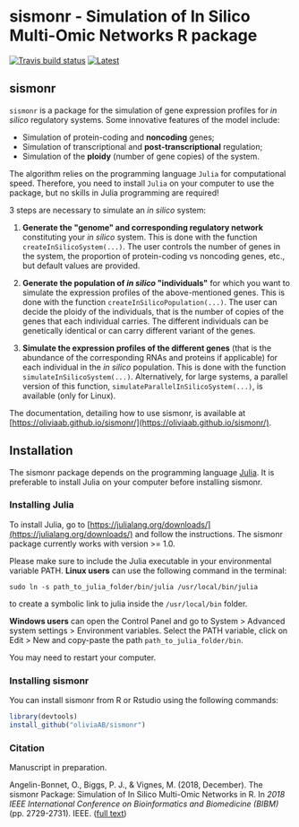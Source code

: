 # sismonr - Simulation of In Silico Multi-Omic Networks R package

[![Travis build status](https://travis-ci.org/oliviaAB/sismonr.svg?branch=master)](https://travis-ci.org/oliviaAB/sismonr)  [![Latest](https://img.shields.io/badge/Documentation-latest-blue.svg)](https://oliviaab.github.io/sismonr/)
## sismonr

`sismonr` is a package for the simulation of gene expression profiles for *in silico* regulatory systems. Some innovative features of the model include:
- Simulation of protein-coding and **noncoding** genes;
- Simulation of transcriptional and **post-transcriptional** regulation;
- Simulation of the **ploidy** (number of gene copies) of the system.

The algorithm relies on the programming language `Julia` for computational speed. Therefore, you need to install `Julia` on your computer to use the package, but no skills in Julia programming are required!

3 steps are necessary to simulate an *in silico* system:
1. **Generate the "genome" and corresponding regulatory network** constituting your *in silico* system. This is done with the function `createInSilicoSystem(...)`. The user controls the number of genes in the system, the proportion of protein-coding vs noncoding genes, etc., but default values are provided.

2. **Generate the population of *in silico* "individuals"** for which you want to simulate the expression profiles of the above-mentioned genes. This is done with the function `createInSilicoPopulation(...)`. The user can decide the ploidy of the individuals, that is the number of copies of the genes that each individual carries. The different individuals can be genetically identical or can carry different variant of the genes. 

3. **Simulate the expression profiles of the different genes** (that is the abundance of the corresponding RNAs and proteins if applicable) for each individual in the *in silico* population. This is done with the function `simulateInSilicoSystem(...)`. Alternatively, for large systems, a parallel version of this function, `simulateParallelInSilicoSystem(...)`, is available (only for Linux).

The documentation, detailing how to use sismonr, is available at [https://oliviaab.github.io/sismonr/](https://oliviaab.github.io/sismonr/).

## Installation
The sismonr package depends on the programming language [Julia](https://julialang.org/). It is preferable to install Julia on your computer before installing sismonr.

### Installing Julia
To install Julia, go to [https://julialang.org/downloads/](https://julialang.org/downloads/) and follow the instructions. The sismonr package currently works with version >= 1.0.

Please make sure to include the Julia executable in your environmental variable PATH. **Linux users** can use the following command in the terminal:
```
sudo ln -s path_to_julia_folder/bin/julia /usr/local/bin/julia
```
to create a symbolic link to julia inside the `/usr/local/bin` folder.

**Windows users** can open the Control Panel and go to System > Advanced system settings > Environment variables. Select the PATH variable, click on Edit > New and copy-paste the path `path_to_julia_folder/bin`.

You may need to restart your computer.

### Installing sismonr

You can install sismonr from R or Rstudio using the following commands:
```r
library(devtools)
install_github("oliviaAB/sismonr")
```

### Citation

Manuscript in preparation.

Angelin-Bonnet, O., Biggs, P. J., & Vignes, M. (2018, December). The sismonr Package: Simulation of In Silico Multi-Omic Networks in R. In *2018 IEEE International Conference on Bioinformatics and Biomedicine (BIBM)* (pp. 2729-2731). IEEE. ([full text](https://ieeexplore.ieee.org/abstract/document/8621131))
